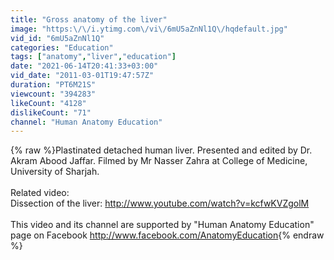 ```yaml
---
title: "Gross anatomy of the liver"
image: "https:\/\/i.ytimg.com\/vi\/6mU5aZnNl1Q\/hqdefault.jpg"
vid_id: "6mU5aZnNl1Q"
categories: "Education"
tags: ["anatomy","liver","education"]
date: "2021-06-14T20:41:33+03:00"
vid_date: "2011-03-01T19:47:57Z"
duration: "PT6M21S"
viewcount: "394283"
likeCount: "4128"
dislikeCount: "71"
channel: "Human Anatomy Education"
---
```

{% raw %}Plastinated detached human liver. Presented and edited by Dr. Akram Abood Jaffar. Filmed by Mr Nasser Zahra at College of Medicine, University of Sharjah.<br /><br />Related video:<br />Dissection of the liver: <a rel="nofollow" target="blank" href="http://www.youtube.com/watch?v=kcfwKVZgolM">http://www.youtube.com/watch?v=kcfwKVZgolM</a> <br /><br />This video and its channel are supported by &quot;Human Anatomy Education&quot; page on Facebook <a rel="nofollow" target="blank" href="http://www.facebook.com/AnatomyEducation">http://www.facebook.com/AnatomyEducation</a>{% endraw %}
